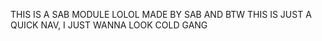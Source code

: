 THIS IS A SAB MODULE LOLOL MADE BY SAB AND BTW THIS IS JUST A QUICK NAV, I JUST WANNA LOOK COLD GANG
